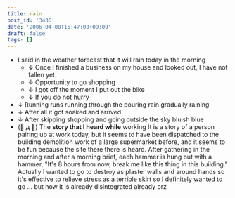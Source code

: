 ```yaml
---
title: rain
post_id: '3436'
date: '2006-04-08T15:47:00+09:00'
draft: false
tags: []
---
```


*   I said in the weather forecast that it will rain today in the morning
    *   ↓ Once I finished a business on my house and looked out, I have not fallen yet.
    *   ↓ Opportunity to go shopping
    *   ↓ I got off the moment I put out the bike
    *   ↓ If you do not hurry
*   ↓ Running runs running through the pouring rain gradually raining
*   ↓ After all it got soaked and arrived
*   ↓ After skipping shopping and going outside the sky bluish blue
*   (゚ д ゚) The **story that I heard while** working It is a story of a person pairing up at work today, but it seems to have been dispatched to the building demolition work of a large supermarket before, and it seems to be fun because the site there there is heard. After gathering in the morning and after a morning brief, each hammer is hung out with a hammer, "It's 8 hours from now, break me like this thing in this building." Actually I wanted to go to destroy as plaster walls and around hands so it's effective to relieve stress as a terrible skirt so I definitely wanted to go ... but now it is already disintegrated already orz